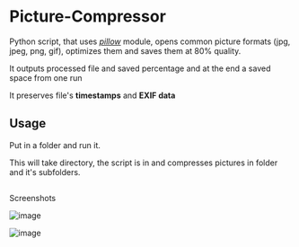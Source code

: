 # Picture-Compressor
Python script, that uses *[pillow](https://pillow.readthedocs.io/en/stable/)* module, opens common picture formats (jpg, jpeg, png, gif), optimizes them and saves them at 80% quality. 

It outputs processed file and saved percentage and at the end a saved space from one run

It preserves file's **timestamps** and **EXIF data**

## Usage
Put in a folder and run it. 

This will take directory, the script is in and compresses pictures in folder and it's subfolders.

##
Screenshots

![image](https://user-images.githubusercontent.com/50048116/140278170-f1a8fe75-5d03-4336-81b7-ca52b4e27ea3.png)

![image](https://user-images.githubusercontent.com/50048116/140278366-d0123623-70bf-4c10-8826-a11bbc2f0a80.png)

